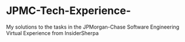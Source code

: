 # JPMC-Tech-Experience-
My solutions to the tasks in the JPMorgan-Chase Software Engineering Virtual Experience from InsiderSherpa
